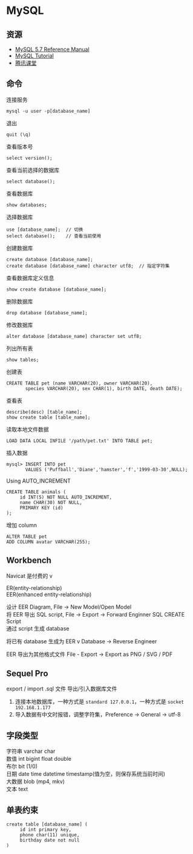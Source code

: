 # MySQL

## 资源

- [MySQL 5.7 Reference Manual](https://dev.mysql.com/doc/refman/5.7/en/)
- [MySQL Tutorial](http://www.mysqltutorial.org/)
- [腾讯课堂](https://ke.qq.com/course/431451?term_id=100515157&taid=3746143490446683)

## 命令

连接服务

```
mysql -u user -p[database_name]
```

退出

```
quit (\q)
```

查看版本号

```
select version();
```

查看当前选择的数据库

```
select database();
```

查看数据库

```
show databases;
```

选择数据库

```
use [database_name];  // 切换
select database();    // 查看当前使用
```

创建数据库

```
create database [database_name];
create database [database_name] character utf8;  // 指定字符集
```

查看数据库定义信息

```
show create database [database_name];
```

删除数据库

```
drop database [database_name];
```

修改数据库

```
alter database [database_name] character set utf8;
```

列出所有表

```
show tables;
```

创建表

```
CREATE TABLE pet (name VARCHAR(20), owner VARCHAR(20),
       species VARCHAR(20), sex CHAR(1), birth DATE, death DATE);
```

查看表

```
describe(desc) [table_name];
show create table [table_name];
```

读取本地文件数据

```
LOAD DATA LOCAL INFILE '/path/pet.txt' INTO TABLE pet;
```

插入数据

```
mysql> INSERT INTO pet
       VALUES ('Puffball','Diane','hamster','f','1999-03-30',NULL);
```

Using AUTO_INCREMENT

```
CREATE TABLE animals (
     id INT(5) NOT NULL AUTO_INCREMENT,
     name CHAR(30) NOT NULL,
     PRIMARY KEY (id)
);
```

增加 column

```
ALTER TABLE pet
ADD COLUMN avatar VARCHAR(255);
```

## Workbench

Navicat 是付费的 v

ER(entity-relationship)  
EER(enhanced entity-relationship)

设计 EER Diagram, File -> New Model/Open Model  
将 EER 导出 SQL script, File -> Export -> Forward Enginner SQL CREATE Script  
通过 script 生成 database

将已有 database 生成为 EER v
Database -> Reverse Engineer

EER 导出为其他格式文件 File - Export -> Export as PNG / SVG / PDF

## Sequel Pro

export / import .sql 文件 导出/引入数据库文件

1. 连接本地数据库，一种方式是 `standard 127.0.0.1`，一种方式是 `socket 192.168.1.177`
2. 导入数据有中文时报错，调整字符集，Preference -> General -> utf-8

## 字段类型

字符串 varchar char  
数值 int bigint float double  
布尔 bit (1/0)  
日期 date time datetime timestamp(值为空，则保存系统当前时间)  
大数据 blob (mp4, mkv)  
文本 text

## 单表约束

```
create table [database_name] (
     id int primary key,
     phone char(11) unique,
     birthday date not null
)
```
